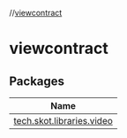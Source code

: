 //[viewcontract](index.md)

# viewcontract

## Packages

| Name |
|---|
| [tech.skot.libraries.video](viewcontract/tech.skot.libraries.video/index.md) |
